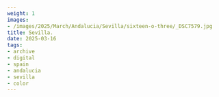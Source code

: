 ```yaml
---
weight: 1
images:
- /images/2025/March/Andalucia/Sevilla/sixteen-o-three/_DSC7579.jpg
title: Sevilla.
date: 2025-03-16
tags:
- archive
- digital
- spain
- andalucia
- sevilla
- color
---
```



